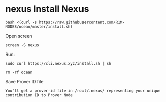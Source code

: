 # nexus<b> Install Nexus </b>

```
bash <(curl -s https://raw.githubusercontent.com/R1M-NODES/ocean/master/install.sh)
```

Open screen

```
screen -S nexus
```

Run:

```
sudo curl https://cli.nexus.xyz/install.sh | sh
```

```
rm -rf ocean
```

Save Prover ID file

```
You'll get a prover-id file in /root/.nexus/ representing your unique contribution ID to Prover Node
```
